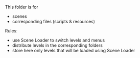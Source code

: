 This folder is for
- scenes
- corresponding files (scripts & resources)

Rules:
- use Scene Loader to switch levels and menus
- distribute levels in the corresponding folders
- store here only levels that will be loaded using Scene Loader
